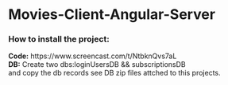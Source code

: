 # Movies-Client-Angular-Server
<h3>How to install the project:</h3>
<strong>Code:</strong> https://www.screencast.com/t/NtbknQvs7aL  <br/>
<strong>DB:</strong> Create two dbs:loginUsersDB && subscriptionsDB <br/>
and copy the db records see DB zip files attched to this projects.
